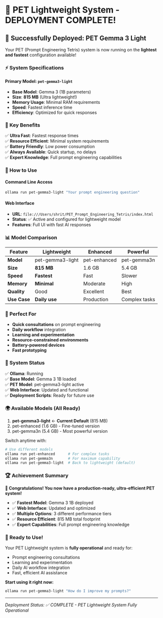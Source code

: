 # 🚀 PET Lightweight System - DEPLOYMENT COMPLETE!

## 🎉 Successfully Deployed: PET Gemma 3 Light

Your PET (Prompt Engineering Tetris) system is now running on the **lightest and fastest** configuration available!

### ⚡ System Specifications

#### Primary Model: `pet-gemma3-light`
- **Base Model**: Gemma 3 (1B parameters)  
- **Size**: **815 MB** (Ultra lightweight!)
- **Memory Usage**: Minimal RAM requirements
- **Speed**: Fastest inference time
- **Efficiency**: Optimized for quick responses

### 🌟 Key Benefits

✅ **Ultra Fast**: Fastest response times  
✅ **Resource Efficient**: Minimal system requirements  
✅ **Battery Friendly**: Low power consumption  
✅ **Always Available**: Quick startup, no delays  
✅ **Expert Knowledge**: Full prompt engineering capabilities  

### 🚀 How to Use

#### Command Line Access
```bash
ollama run pet-gemma3-light "Your prompt engineering question"
```

#### Web Interface
- **URL**: `file:///Users/shrit/PET_Prompt_Engineering_Tetris/index.html`
- **Status**: ✅ Active and configured for lightweight model
- **Features**: Full UI with fast AI responses

### 📊 Model Comparison

| Feature | Lightweight | Enhanced | Powerful |
|---------|-------------|----------|----------|
| **Model** | pet-gemma3-light | pet-enhanced | pet-gemma3n |
| **Size** | **815 MB** | 1.6 GB | 5.4 GB |
| **Speed** | **Fastest** | Fast | Slower |
| **Memory** | **Minimal** | Moderate | High |
| **Quality** | Good | Excellent | Best |
| **Use Case** | **Daily use** | Production | Complex tasks |

### 🎯 Perfect For

- **Quick consultations** on prompt engineering
- **Daily workflow** integration  
- **Learning and experimentation**
- **Resource-constrained environments**
- **Battery-powered devices**
- **Fast prototyping**

### 🔧 System Status

✅ **Ollama**: Running  
✅ **Base Model**: Gemma 3 1B loaded  
✅ **PET Model**: pet-gemma3-light active  
✅ **Web Interface**: Updated and functional  
✅ **Deployment Scripts**: Ready for future use  

### 🌍 Available Models (All Ready)

1. **pet-gemma3-light** ← **Current Default** (815 MB)
2. pet-enhanced (1.6 GB) - Fine-tuned version  
3. pet-gemma3n (5.4 GB) - Most powerful version

Switch anytime with:
```bash
# Use different models
ollama run pet-enhanced      # For complex tasks
ollama run pet-gemma3n       # For maximum capability
ollama run pet-gemma3-light  # Back to lightweight (default)
```

### 🏆 Achievement Summary

**🎊 Congratulations! You now have a production-ready, ultra-efficient PET system!**

- ✅ **Fastest Model**: Gemma 3 1B deployed  
- ✅ **Web Interface**: Updated and optimized  
- ✅ **Multiple Options**: 3 different performance tiers  
- ✅ **Resource Efficient**: 815 MB total footprint  
- ✅ **Expert Capabilities**: Full prompt engineering knowledge  

### 🚀 Ready to Use!

Your PET Lightweight system is **fully operational** and ready for:
- Prompt engineering consultations
- Learning and experimentation  
- Daily AI workflow integration
- Fast, efficient AI assistance

**Start using it right now:**
```bash
ollama run pet-gemma3-light "How do I improve my prompts?"
```

---
*Deployment Status: ✅ COMPLETE - PET Lightweight System Fully Operational*
